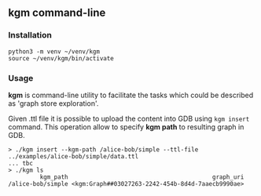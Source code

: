 ## kgm command-line

### Installation

```
python3 -m venv ~/venv/kgm
source ~/venv/kgm/bin/activate
```

### Usage

**kgm** is command-line utility to facilitate the tasks which could be described as 'graph store exploration'.

Given .ttl file it is possible to upload the content into GDB using `kgm insert` command. This operation allow to specify **kgm path** to resulting graph in GDB.

```
> ./kgm insert --kgm-path /alice-bob/simple --ttl-file ../examples/alice-bob/simple/data.ttl
... tbc
> ./kgm ls
         kgm_path                                         graph_uri
/alice-bob/simple <kgm:Graph##03027263-2242-454b-8d4d-7aaecb9990ae>
```

